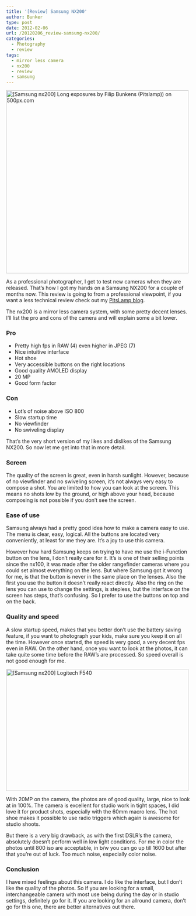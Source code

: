 ```yaml
---
title: '[Review] Samsung NX200'
author: Bunker
type: post
date: 2012-02-06
url: /20120206_review-samsung-nx200/
categories:
  - Photography
  - review
tags:
  - mirror less camera
  - nx200
  - review
  - samsung
---
```

[<img src="http://pcdn.500px.net/4714308/cc7bd653dc8402e2871aee39975ca5463fa1f52b/4.jpg" alt="[Samsung nx200] Long exposures by Filip Bunkens (Pitslamp)) on 500px.com" width="500px" />][1]

As a professional photographer, I get to test new cameras when they are released. That&#8217;s how I got my hands on a Samsung NX200 for a couple of months now. This review is going to from a professional viewpoint, if you want a less technical review check out my [PitsLamp blog][2].

The nx200 is a mirror less camera system, with some pretty decent lenses. I&#8217;ll list the pro and cons of the camera and will explain some a bit lower.

### Pro

  * Pretty high fps in RAW (4) even higher in JPEG (7)
  * Nice intuitive interface
  * Hot shoe
  * Very accessible buttons on the right locations
  * Good quality AMOLED display
  * 20 MP
  * Good form factor

### Con

  * Lot&#8217;s of noise above ISO 800
  * Slow startup time
  * No viewfinder
  * No swiveling display

That&#8217;s the very short version of my likes and dislikes of the Samsung NX200. So now let me get into that in more detail.

### Screen

The quality of the screen is great, even in harsh sunlight. However, because of no viewfinder and no swiveling screen, it&#8217;s not always very easy to compose a shot. You are limited to how you can look at the screen. This means no shots low by the ground, or high above your head, because composing is not possible if you don&#8217;t see the screen.

### Ease of use

Samsung always had a pretty good idea how to make a camera easy to use. The menu is clear, easy, logical. All the buttons are located very conveniently, at least for me they are. It&#8217;s a joy to use this camera.

However how hard Samsung keeps on trying to have me use the i-Function button on the lens, I don&#8217;t really care for it. It&#8217;s is one of their selling points since the nx100, it was made after the older rangefinder cameras where you could set almost everything on the lens. But where Samsung got it wrong for me, is that the button is never in the same place on the lenses. Also the first you use the button it doesn&#8217;t really react directly. Also the ring on the lens you can use to change the settings, is stepless, but the interface on the screen has steps, that&#8217;s confusing. So I prefer to use the buttons on top and on the back.

### Quality and speed

A slow startup speed, makes that you better don&#8217;t use the battery saving feature, if you want to photograph your kids, make sure you keep it on all the time. However once started, the speed is very good, a very decent fps even in RAW. On the other hand, once you want to look at the photos, it can take quite some time before the RAW&#8217;s are processed. So speed overall is not good enough for me.

[<img src="http://farm8.staticflickr.com/7168/6796342627_8e4fea1b01.jpg" width="500" height="333" alt="[Samsung nx200] Logitech F540" />][3]

With 20MP on the camera, the photos are of good quality, large, nice to look at in 100%. The camera is excellent for studio work in tight spaces, I did love it for product shots, especially with the 60mm macro lens. The hot shoe makes it possible to use radio triggers which again is awesome for studio shoots.

But there is a very big drawback, as with the first DSLR&#8217;s the camera, absolutely doesn&#8217;t perform well in low light conditions. For me in color the photos until 800 iso are acceptable, in b/w you can go up till 1600 but after that you&#8217;re out of luck. Too much noise, especially color noise.

### Conclusion

I have mixed feelings about this camera. I do like the interface, but I don&#8217;t like the quality of the photos. So if you are looking for a small, interchangeable camera with most use being during the day or in studio settings, definitely go for it. If you are looking for an allround camera, don&#8217;t go for this one, there are better alternatives out there.

 [1]: http://500px.com/photo/4714308
 [2]: http://www.pitslamp.com/blog/20120131_samsung_nx200 "Samsung NX200 review | PitsLamp"
 [3]: http://www.flickr.com/photos/loneblackrider/6796342627/ "[Samsung nx200] Logitech F540 by PitsLamp photography, on Flickr"